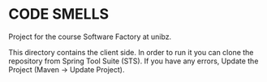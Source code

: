 # CODE SMELLS
Project for the course Software Factory at unibz.

This directory contains the client side.
In order to run it you can clone the repository from Spring Tool Suite (STS).
If you have any errors, Update the Project (Maven -> Update Project).      

